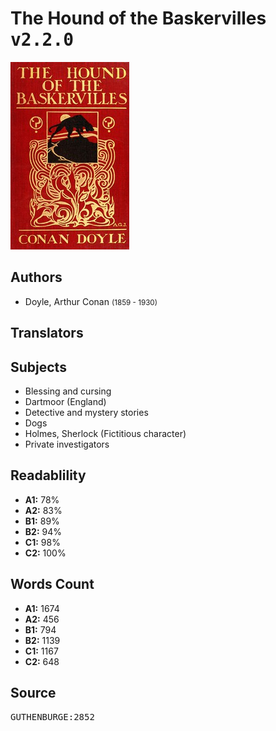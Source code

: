 # The Hound of the Baskervilles <kbd>v2.2.0</kbd>

![](./cover.medium.jpg "")

## Authors


 - Doyle, Arthur Conan <small>(1859 - 1930)</small>

## Translators



## Subjects


 - Blessing and cursing
 - Dartmoor (England)
 - Detective and mystery stories
 - Dogs
 - Holmes, Sherlock (Fictitious character)
 - Private investigators

## Readablility


 - **A1:** 78%
 - **A2:** 83%
 - **B1:** 89%
 - **B2:** 94%
 - **C1:** 98%
 - **C2:** 100%

## Words Count


 - **A1:** 1674
 - **A2:** 456
 - **B1:** 794
 - **B2:** 1139
 - **C1:** 1167
 - **C2:** 648

## Source


<kbd>GUTHENBURGE:2852</kbd>
